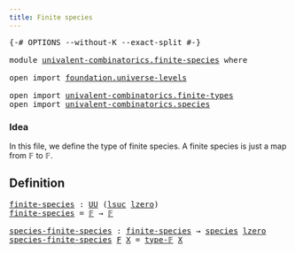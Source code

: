 ```yaml
---
title: Finite species
---
```


<pre class="Agda"><a id="40" class="Symbol">{-#</a> <a id="44" class="Keyword">OPTIONS</a> <a id="52" class="Pragma">--without-K</a> <a id="64" class="Pragma">--exact-split</a> <a id="78" class="Symbol">#-}</a>

<a id="83" class="Keyword">module</a> <a id="90" href="univalent-combinatorics.finite-species.html" class="Module">univalent-combinatorics.finite-species</a> <a id="129" class="Keyword">where</a>

<a id="136" class="Keyword">open</a> <a id="141" class="Keyword">import</a> <a id="148" href="foundation.universe-levels.html" class="Module">foundation.universe-levels</a>

<a id="176" class="Keyword">open</a> <a id="181" class="Keyword">import</a> <a id="188" href="univalent-combinatorics.finite-types.html" class="Module">univalent-combinatorics.finite-types</a>
<a id="225" class="Keyword">open</a> <a id="230" class="Keyword">import</a> <a id="237" href="univalent-combinatorics.species.html" class="Module">univalent-combinatorics.species</a>
</pre>
### Idea

In this file, we define the type of finite species. A finite
species is just a map from 𝔽 to 𝔽.

## Definition

<pre class="Agda"><a id="finite-species"></a><a id="404" href="univalent-combinatorics.finite-species.html#404" class="Function">finite-species</a> <a id="419" class="Symbol">:</a> <a id="421" href="foundation-core.universe-levels.html#235" class="Primitive">UU</a> <a id="424" class="Symbol">(</a><a id="425" href="Agda.Primitive.html#780" class="Primitive">lsuc</a> <a id="430" href="Agda.Primitive.html#764" class="Primitive">lzero</a><a id="435" class="Symbol">)</a>
<a id="437" href="univalent-combinatorics.finite-species.html#404" class="Function">finite-species</a> <a id="452" class="Symbol">=</a> <a id="454" href="univalent-combinatorics.finite-types.html#4873" class="Function">𝔽</a> <a id="456" class="Symbol">→</a> <a id="458" href="univalent-combinatorics.finite-types.html#4873" class="Function">𝔽</a>

<a id="species-finite-species"></a><a id="461" href="univalent-combinatorics.finite-species.html#461" class="Function">species-finite-species</a> <a id="484" class="Symbol">:</a> <a id="486" href="univalent-combinatorics.finite-species.html#404" class="Function">finite-species</a> <a id="501" class="Symbol">→</a> <a id="503" href="univalent-combinatorics.species.html#429" class="Function">species</a> <a id="511" href="Agda.Primitive.html#764" class="Primitive">lzero</a>
<a id="517" href="univalent-combinatorics.finite-species.html#461" class="Function">species-finite-species</a> <a id="540" href="univalent-combinatorics.finite-species.html#540" class="Bound">F</a> <a id="542" href="univalent-combinatorics.finite-species.html#542" class="Bound">X</a> <a id="544" class="Symbol">=</a> <a id="546" href="univalent-combinatorics.finite-types.html#4912" class="Function">type-𝔽</a> <a id="553" href="univalent-combinatorics.finite-species.html#542" class="Bound">X</a>
</pre>